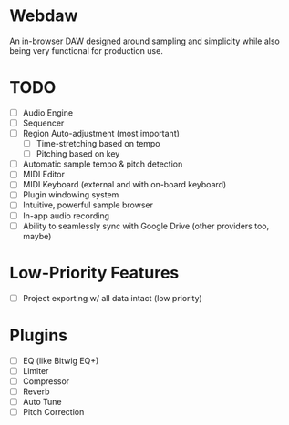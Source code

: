 # Webdaw
An in-browser DAW designed around sampling and simplicity while also being very functional for production use.


# TODO
- [ ] Audio Engine
- [ ] Sequencer
- [ ] Region Auto-adjustment (most important)
  - [ ] Time-stretching based on tempo
  - [ ] Pitching based on key
- [ ] Automatic sample tempo & pitch detection
- [ ] MIDI Editor
- [ ] MIDI Keyboard (external and with on-board keyboard)
- [ ] Plugin windowing system
- [ ] Intuitive, powerful sample browser
- [ ] In-app audio recording
- [ ] Ability to seamlessly sync with Google Drive (other providers too, maybe)

# Low-Priority Features
- [ ] Project exporting w/ all data intact (low priority)

# Plugins
- [ ] EQ (like Bitwig EQ+)
- [ ] Limiter
- [ ] Compressor
- [ ] Reverb
- [ ] Auto Tune
- [ ] Pitch Correction
